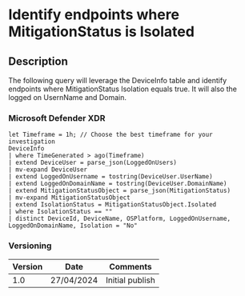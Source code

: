 # Identify endpoints where MitigationStatus is Isolated

## Description

The following query will leverage the DeviceInfo table and identify endpoints where MitigationStatus Isolation equals true. It will also the logged on UsernName and Domain.

### Microsoft Defender XDR
```
let Timeframe = 1h; // Choose the best timeframe for your investigation
DeviceInfo
| where TimeGenerated > ago(Timeframe)
| extend DeviceUser = parse_json(LoggedOnUsers)
| mv-expand DeviceUser
| extend LoggedOnUsername = tostring(DeviceUser.UserName)
| extend LoggedOnDomainName = tostring(DeviceUser.DomainName)
| extend MitigationStatusObject = parse_json(MitigationStatus)
| mv-expand MitigationStatusObject
| extend IsolationStatus = MitigationStatusObject.Isolated
| where IsolationStatus == ""
| distinct DeviceId, DeviceName, OSPlatform, LoggedOnUsername, LoggedOnDomainName, Isolation = "No"
```

### Versioning
| Version       | Date          | Comments                               |
| ------------- |---------------| ---------------------------------------|
| 1.0           | 27/04/2024    | Initial publish                        |

